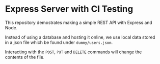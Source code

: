 # Express Server with CI Testing

This repository demostrates making a simple REST API with Express and Node. 

Instead of using a database and hosting it online, we use local data stored in a json file which be found under `dummy/users.json`.

Interacting with the `POST`, `PUT` and `DELETE` commands will change the contents of the file.